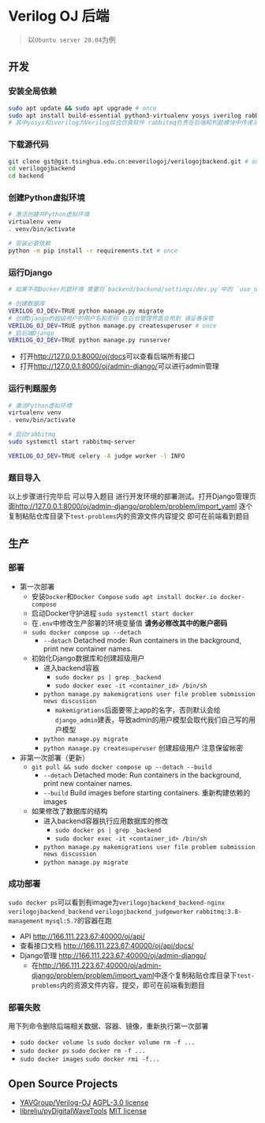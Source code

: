 # Verilog OJ 后端

> 以`Ubuntu server 20.04`为例

## 开发

### 安装全局依赖

```sh
sudo apt update && sudo apt upgrade # once
sudo apt install build-essential python3-virtualenv yosys iverilog rabbitmq-server # once
# 其中yosys和iverilog为Verilog综合仿真软件 rabbitmq负责在后端和判题模块中传递消息
```

### 下载源代码

```sh
git clone git@git.tsinghua.edu.cn:eeverilogoj/verilogojbackend.git # once
cd verilogojbackend
cd backend
```

### 创建Python虚拟环境

```sh
# 激活创建并Python虚拟环境
virtualenv venv
. venv/bin/activate

# 安装必要依赖
python -m pip install -r requirements.txt # once
```

### 运行Django

```sh
# 如果不用Docker判题环境 需要将`backend/backend/settings/dev.py`中的 `use_docker`修改为False（开发默认False 生产默认True） 否则会报错说缺少一些Docker相关的环境变量

# 创建数据库
VERILOG_OJ_DEV=TRUE python manage.py migrate
# 创建Django的超级用户的用户名和密码 在后台管理界面会用到 请妥善保管
VERILOG_OJ_DEV=TRUE python manage.py createsuperuser # once
# 启后端Django
VERILOG_OJ_DEV=TRUE python manage.py runserver
```

- 打开<http://127.0.0.1:8000/oj/docs>可以查看后端所有接口
- 打开<http://127.0.0.1:8000/oj/admin-django/>可以进行admin管理

### 运行判题服务

```sh
# 激活Python虚拟环境
virtualenv venv
. venv/bin/activate
```

```sh
# 启动rabbitmq
sudo systemctl start rabbitmq-server

VERILOG_OJ_DEV=TRUE celery -A judge worker -l INFO
```

### 题目导入

以上步骤进行完毕后 可以导入题目 进行开发环境的部署测试。打开Django管理页面<http://127.0.0.1:8000/oj/admin-django/problem/problem/import_yaml> 逐个复制粘贴仓库目录下`test-problems`内的资源文件内容提交 即可在前端看到题目

## 生产

### 部署

- 第一次部署
    - 安装`Docker`和`Docker Compose` `sudo apt install docker.io docker-compose`
    - 启动Docker守护进程 `sudo systemctl start docker`
    - 在`.env`中修改生产部署的环境变量值 **请务必修改其中的账户密码**
    - `sudo docker compose up --detach`
        - `--detach` Detached mode: Run containers in the background, print new container names.
    - 初始化Django数据库和创建超级用户
        - 进入backend容器
            - `sudo docker ps | grep _backend`
            - `sudo docker exec -it <container_id> /bin/sh`
        - `python manage.py makemigrations user file problem submission news discussion`
            - `makemigrations`后面要带上app的名字，否则默认会给`django_admin`建表，导致admin的用户模型会取代我们自己写的用户模型
        - `python manage.py migrate`
        - `python manage.py createsuperuser` 创建超级用户 注意保留帐密
- 非第一次部署（更新）
    - `git pull && sudo docker compose up --detach --build`
        - `--detach` Detached mode: Run containers in the background, print new container names.
        - `--build` Build images before starting containers. 重新构建依赖的images
    - 如果修改了数据库的结构
        - 进入backend容器执行应用数据库的修改
            - `sudo docker ps | grep _backend`
            - `sudo docker exec -it <container_id> /bin/sh`
        - `python manage.py makemigrations user file problem submission news discussion`
        - `python manage.py migrate`

### 成功部署

`sudo docker ps`可以看到有image为`verilogojbackend_backend-nginx` `verilogojbackend_backend` `verilogojbackend_judgeworker`  `rabbitmq:3.8-management` `mysql:5.7`的容器在跑

- API <http://166.111.223.67:40000/oj/api/>
- 查看接口文档 <http://166.111.223.67:40000/oj/api/docs/>
- Django管理 <http://166.111.223.67:40000/oj/admin-django/>
    - 在<http://166.111.223.67:40000/oj/admin-django/problem/problem/import_yaml>中逐个复制粘贴仓库目录下`test-problems`内的资源文件内容，提交，即可在前端看到题目

### 部署失败

用下列命令删除后端相关数据、容器、镜像，重新执行第一次部署

- `sudo docker volume ls` `sudo docker volume rm -f ...`
- `sudo docker ps` `sudo docker rm -f ...`
- `sudo docker images` `sudo docker rmi -f...`

## Open Source Projects

- [YAVGroup/Verilog-OJ](https://github.com/YAVGroup/Verilog-OJ) [AGPL-3.0 license](https://github.com/YAVGroup/Verilog-OJ/blob/master/LICENSE)
- [libreliu/pyDigitalWaveTools](https://github.com/libreliu/pyDigitalWaveTools) [MIT license](https://github.com/libreliu/pyDigitalWaveTools/blob/master/LICENSE)
